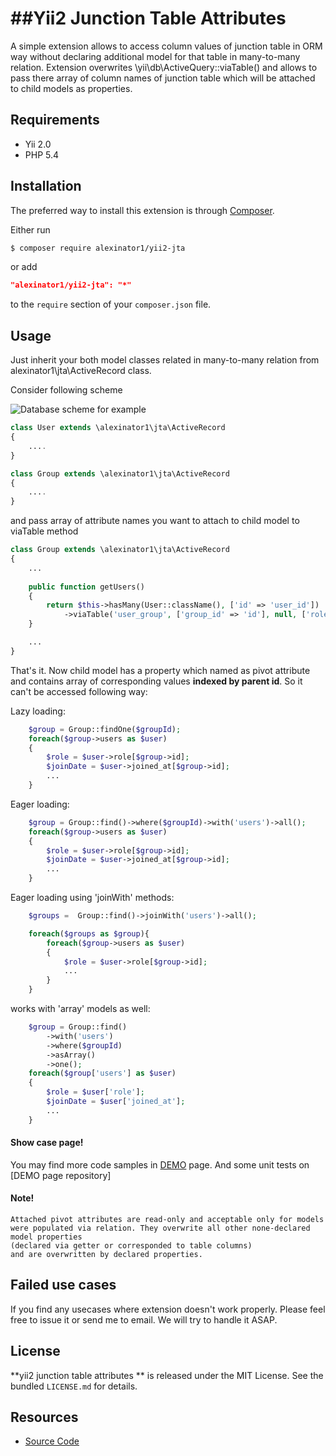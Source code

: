 ##Yii2 Junction Table Attributes 
=================
A simple extension allows to access column values of junction table in ORM way without declaring additional model for that table in many-to-many relation.
Extension overwrites \yii\db\ActiveQuery::viaTable() and  allows to pass there array of column names of junction table
which will be attached to child models as properties. 



## Requirements

- Yii 2.0
- PHP 5.4

## Installation

The preferred way to install this extension is through [Composer](http://getcomposer.org/).

Either run


```bash
$ composer require alexinator1/yii2-jta
```

or add

```json
"alexinator1/yii2-jta": "*"
```

to the `require` section of your `composer.json` file.


## Usage

Just inherit your both model classes related in many-to-many relation from alexinator1\jta\ActiveRecord class.

Consider following scheme

![Database scheme for example](https://cloud.githubusercontent.com/assets/1975274/14590078/a2b66f8c-04fa-11e6-9b64-b861b430de7e.png)



```php
class User extends \alexinator1\jta\ActiveRecord
{
    ....
}
```


```php
class Group extends \alexinator1\jta\ActiveRecord
{
    ....
}
```

and pass array of attribute names you want to attach to child model to viaTable method


```php
class Group extends \alexinator1\jta\ActiveRecord
{
    ...
    
    public function getUsers()
    {
        return $this->hasMany(User::className(), ['id' => 'user_id'])
            ->viaTable('user_group', ['group_id' => 'id'], null, ['role', 'joined_at']);
    }

    ...
}
```

That's it. Now child model has a property which named as pivot attribute and contains array of corresponding values **indexed by parent id**.
So it can't be accessed following way:

Lazy loading:

```php
    $group = Group::findOne($groupId);
    foreach($group->users as $user)
    {
        $role = $user->role[$group->id];
        $joinDate = $user->joined_at[$group->id];
        ...
    }
```

Eager loading:

```php
    $group = Group::find()->where($groupId)->with('users')->all();
    foreach($group->users as $user)
    {
        $role = $user->role[$group->id];
        $joinDate = $user->joined_at[$group->id];
        ...
    }
```


Eager loading using 'joinWith' methods:

```php
    $groups =  Group::find()->joinWith('users')->all();

    foreach($groups as $group){
        foreach($group->users as $user)
        {
            $role = $user->role[$group->id];
            ...
        }
    }
```


works with 'array' models as well:

```php
    $group = Group::find()
        ->with('users')
        ->where($groupId)
        ->asArray()
        ->one();
    foreach($group['users'] as $user)
    {
        $role = $user['role'];
        $joinDate = $user['joined_at'];
        ...
    }
```

#### Show case page!
You may find more code samples in [DEMO](http://ec2-35-157-96-249.eu-central-1.compute.amazonaws.com/) page. And some unit tests on [DEMO page repository]


#### Note!
```
Attached pivot attributes are read-only and acceptable only for models 
were populated via relation. They overwrite all other none-declared model properties
(declared via getter or corresponded to table columns)
and are overwritten by declared properties.
```



## Failed use cases 

If you find any usecases where extension doesn't  work properly. Please feel free to issue it or send me to email.
We will try to handle it ASAP.


## License

**yii2 junction table attributes ** is released under the MIT License. See the bundled `LICENSE.md` for details.


## Resources

- [Source Code](https://github.com/alexinator1/yii2-jta)

